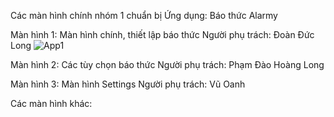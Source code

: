 Các màn hình chính nhóm 1 chuẩn bị
Ứng dụng: Báo thức Alarmy
 
Màn hình 1: Màn hình chính, thiết lập báo thức
Người phụ trách: Đoàn Đức Long
![App1](https://imgur.com/a/tSJGXzv)


Màn hình 2: Các tùy chọn báo thức
Người phụ trách: Phạm Đào Hoàng Long 

 
 
 
 
Màn hình 3: Màn hình Settings
Người phụ trách: Vũ Oanh

 
 
Các màn hình khác:




